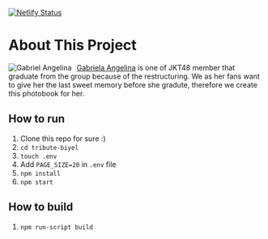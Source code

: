 [![Netlify Status](https://api.netlify.com/api/v1/badges/98f89750-1c32-4fef-9c9f-db6eef4df63f/deploy-status)](https://app.netlify.com/sites/gabriel-angelina/deploys)

# About This Project
<img src="https://upload.wikimedia.org/wikipedia/commons/thumb/f/fc/Gabriel_Angelina_at_JKT48_Team_T_Circus_Part_3_Bandung.jpg/898px-Gabriel_Angelina_at_JKT48_Team_T_Circus_Part_3_Bandung.jpg"
     alt="Gabriel Angelina"
     style="float: left; margin-right: 10px;" />

[Gabriela Angelina](http://stage48.net/wiki/index.php/Gabriel_Angelina) is one of JKT48 member that graduate from the group because of the restructuring. We as her fans want to give her the last sweet memory before she gradute, therefore we create this photobook for her.

## How to run
1. Clone this repo for sure :)
2. `cd tribute-biyel`
3. `touch .env`
4. Add `PAGE_SIZE=20` in `.env` file
5. `npm install`
6. `npm start`

## How to build
1. `npm run-script build`